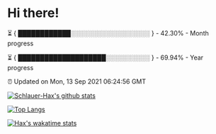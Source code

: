 # Hi there!

⏳ { ████████████░░░░░░░░░░░░░░░░░░ } - 42.30% - Month progress

⏳ { ████████████████████░░░░░░░░░░ } - 69.94% - Year progress

⏰ Updated on Mon, 13 Sep 2021 06:24:56 GMT


[![Schlauer-Hax's github stats](https://github-readme-stats.vercel.app/api?username=Schlauer-Hax&show_icons=true&theme=dark&count_private=true)](https://github.com/Schlauer-Hax)


[![Top Langs](https://github-readme-stats.vercel.app/api/top-langs/?username=Schlauer-Hax&layout=compact&theme=dark)](https://github.com/Schlauer-Hax?tab=repositories)


[![Hax's wakatime stats](https://github-readme-stats.vercel.app/api/wakatime?username=Hax&theme=dark)](https://wakatime.com/@Hax)

